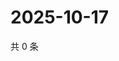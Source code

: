 # 2025-10-17

共 0 条

<!-- BEGIN ZHIHUQUESTIONS -->
<!-- 最后更新时间 Fri Oct 17 2025 01:10:03 GMT+0800 (China Standard Time) -->

<!-- END ZHIHUQUESTIONS -->
